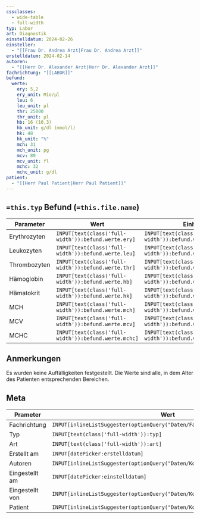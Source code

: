 ```yaml
---
cssclasses:
  - wide-table
  - full-width
typ: Labor
art: Diagnostik
einstelldatum: 2024-02-26
einsteller:
  - "[[Frau Dr. Andrea Arzt|Frau Dr. Andrea Arzt]]"
erstelldatum: 2024-02-14
autoren:
  - "[[Herr Dr. Alexander Arzt|Herr Dr. Alexander Arzt]]"
fachrichtung: "[[LABOR]]"
befund:
  werte:
    ery: 5,2
    ery_unit: Mio/µl
    leu: 6
    leu_unit: µl
    thr: 25000
    thr_unit: µl
    hb: 16 (10,3)
    hb_unit: g/dl (mmol/l)
    hk: 48
    hk_unit: "%"
    mch: 31
    mch_unit: pg
    mcv: 89
    mcv_unit: fl
    mchc: 32
    mchc_unit: g/dl
patient:
  - "[[Herr Paul Patient|Herr Paul Patient]]"
---
```


## `=this.typ` Befund (`=this.file.name`)

| Parameter    | Wert                                                 | Einheit                                                   |
| ------------ | ---------------------------------------------------- | --------------------------------------------------------- |
| Erythrozyten | `INPUT[text(class('full-width')):befund.werte.ery]`  | `INPUT[text(class('full-width')):befund.werte.ery_unit]`  |
| Leukozyten   | `INPUT[text(class('full-width')):befund.werte.leu]`  | `INPUT[text(class('full-width')):befund.werte.leu_unit]`  |
| Thrombozyten | `INPUT[text(class('full-width')):befund.werte.thr]`  | `INPUT[text(class('full-width')):befund.werte.thr_unit]`  |
| Hämoglobin   | `INPUT[text(class('full-width')):befund.werte.hb]`   | `INPUT[text(class('full-width')):befund.werte.hb_unit]`   |
| Hämatokrit   | `INPUT[text(class('full-width')):befund.werte.hk]`   | `INPUT[text(class('full-width')):befund.werte.hk_unit]`   |
| MCH          | `INPUT[text(class('full-width')):befund.werte.mch]`  | `INPUT[text(class('full-width')):befund.werte.mch_unit]`  |
| MCV          | `INPUT[text(class('full-width')):befund.werte.mcv]`  | `INPUT[text(class('full-width')):befund.werte.mcv_unit]`  |
| MCHC         | `INPUT[text(class('full-width')):befund.werte.mchc]` | `INPUT[text(class('full-width')):befund.werte.mchc_unit]` |

## Anmerkungen
Es wurden keine Auffälligkeiten festgestellt.  Die Werte sind alle, in dem Alter des Patienten entsprechenden Bereichen.

## Meta

| Prameter        | Wert                                                                           |
| --------------- | ------------------------------------------------------------------------------ |
| Fachrichtung    | `INPUT[inlineListSuggester(optionQuery("Daten/Fachrichtungen")):fachrichtung]` | 
| Typ             | `INPUT[text(class('full-width')):typ]`                                         |
| Art             | `INPUT[text(class('full-width')):art]`                                         |
| Erstellt am     | `INPUT[datePicker:erstelldatum]`                                               |
| Autoren         | `INPUT[inlineListSuggester(optionQuery("Daten/Kontakte/Ärzte")):autoren]`      |
| Eingestellt am  | `INPUT[datePicker:einstelldatum]`                                              |
| Eingestellt von | `INPUT[inlineListSuggester(optionQuery("Daten/Kontakte")):einsteller]`         |
| Patient         | `INPUT[inlineListSuggester(optionQuery("Daten/Kontakte/Patienten")):patient]`  |
